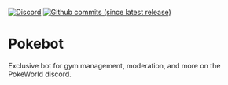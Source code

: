 [![Discord](https://img.shields.io/discord/416629239211884555.svg?colorB=7289DA&label=discord&style=flat-square)](https://discord.gg/ecZPbNc)
[![Github commits (since latest release)](https://img.shields.io/github/commits-since/PokeWorld/PokeBot/latest.svg?style=flat-square)]()

# Pokebot

Exclusive bot for gym management, moderation, and more on the PokeWorld discord.
